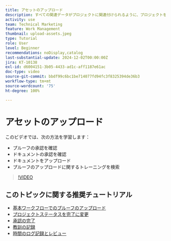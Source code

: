 ```yaml
---
title: アセットのアップロード
description: すべての関連データがプロジェクトに関連付けられるように、プロジェクトを閉じる前に、ドキュメントおよびプルーフをプロジェクトにアップロードします。
activity: use
team: Technical Marketing
feature: Work Management
thumbnail: upload-assets.jpeg
type: Tutorial
role: User
level: Beginner
recommendations: noDisplay,catalog
last-substantial-update: 2024-12-02T00:00:00Z
jira: KT-10138
exl-id: d6004151-3b05-4433-ad1c-aff1187e61ac
doc-type: video
source-git-commit: bbdf99c6bc1be714077fd94fc3f8325394de36b3
workflow-type: tm+mt
source-wordcount: '75'
ht-degree: 100%

---
```


# アセットのアップロード

このビデオでは、次の方法を学習します：

* プルーフの承認を確認
* ドキュメントの承認を確認
* ドキュメントをアップロード
* プルーフのアップロードに関するトレーニングを検索

>[!VIDEO](https://video.tv.adobe.com/v/3440370/?quality=12&learn=on&enablevpops=1)

## このトピックに関する推奨チュートリアル

* [基本ワークフローでのプルーフのアップロード](/help/workfront-proof/upload-proofs/upload-a-proof-with-a-basic-workflow.md)
* [プロジェクトステータスを完了に変更](/help/manage-work/projects/change-the-project-status.md)
* [承認の完了](/help/manage-work/close-a-project/complete-approvals.md)
* [教訓の記録](/help/manage-work/close-a-project/lessons-learned-from-closing-a-project.md)
* [時間のログ記録とレビュー](/help/manage-work/close-a-project/log-and-review-hours.md)
